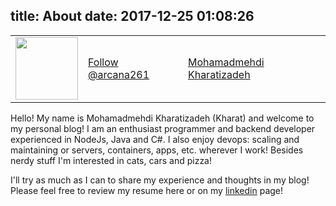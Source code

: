 title: About
date: 2017-12-25 01:08:26
---
<table><tr><td><img src="/images/me.jpg" alt="" width="100" style="margin-left:0px !important"></td><td><a class="github-button" href="https://github.com/arcana261" aria-label="Follow @arcana261 on GitHub">Follow @arcana261</a></td><td><div class="LI-profile-badge"  data-version="v1" data-size="medium" data-locale="en_US" data-type="horizontal" data-theme="light" data-vanity="mohamad-mehdi-kharatizadeh"><a class="LI-simple-link" href='https://ir.linkedin.com/in/mohamad-mehdi-kharatizadeh?trk=profile-badge'>Mohamadmehdi Kharatizadeh</a></div></td></tr></table>

Hello! My name is Mohamadmehdi Kharatizadeh (Kharat) and welcome to my personal blog! I am an enthusiast programmer and backend developer experienced in NodeJs, Java and C#. I also enjoy devops: scaling and maintaining or servers, containers, apps, etc. wherever I work! Besides nerdy stuff I'm interested in cats, cars and pizza!

I'll try as much as I can to share my experience and thoughts in my blog! Please feel free to review my resume here or on my [linkedin](https://www.linkedin.com/in/mohamad-mehdi-kharatizadeh/) page!